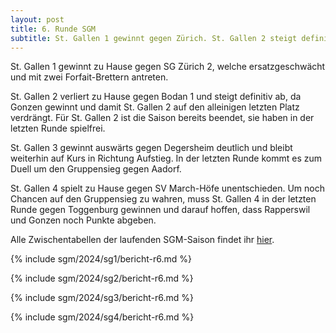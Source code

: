 ```yaml
---
layout: post
title: 6. Runde SGM
subtitle: St. Gallen 1 gewinnt gegen Zürich. St. Gallen 2 steigt definitiv ab. St. Gallen 3 gewinnt. St. Gallen 4 spielt unentschieden.
---
```


St. Gallen 1 gewinnt zu Hause gegen SG Zürich 2, welche ersatzgeschwächt und mit zwei Forfait-Brettern antreten.

St. Gallen 2 verliert zu Hause gegen Bodan 1 und steigt definitiv ab, da Gonzen gewinnt und damit St. Gallen 2 auf den
alleinigen letzten Platz verdrängt. Für St. Gallen 2 ist die Saison bereits beendet, sie haben in der letzten Runde
spielfrei.

St. Gallen 3 gewinnt auswärts gegen Degersheim deutlich und bleibt weiterhin auf Kurs in Richtung Aufstieg.
In der letzten Runde kommt es zum Duell um den Gruppensieg gegen Aadorf.

St. Gallen 4 spielt zu Hause gegen SV March-Höfe unentschieden. Um noch Chancen auf den Gruppensieg zu wahren, muss St.
Gallen 4 in der letzten Runde gegen Toggenburg gewinnen und darauf hoffen, dass Rapperswil und Gonzen noch Punkte
abgeben.

Alle Zwischentabellen der laufenden SGM-Saison findet ihr [hier](/sgm/2024/sg1).

{% include sgm/2024/sg1/bericht-r6.md %}

{% include sgm/2024/sg2/bericht-r6.md %}

{% include sgm/2024/sg3/bericht-r6.md %}

{% include sgm/2024/sg4/bericht-r6.md %}

<style>
table th, table td:nth-of-type(4) {
    white-space: nowrap;
}
</style>

